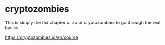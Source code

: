 # cryptozombies

This is simply the fist chapter or so of cryptozombies to go through the real basics

https://cryptozombies.io/en/course

